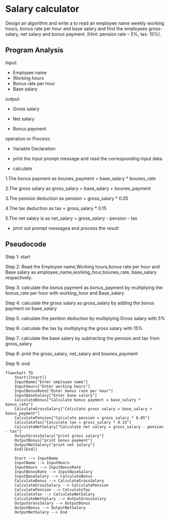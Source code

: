 
# Salary calculator

Design an algorithm and write a to read an employee name weekly working hours, bonus rate per hour and
base salary and find the employees gross-salary, net salary and bonus payment. (Hint: pension rate – 5%,
tax: 15%).


## Program Analysis 

Input: 

* Employee name
* Working hours
* Bonus rate per hour
* Base salary

output: 

* Gross salary

* Net salary 

* Bonus payment

operation or Process: 

* Variable Declaration

* print the input prompt message and read the corresponding input data.

* calculate 

1.The bonus payment  as bounes_payment = base_salary * bounes_rate

2.The gross salary as gross_salary = base_salary + bounes_payment

3.The pension deduction as  pension = gross_salary * 0.05

4.The tax deduction as tax = gross_salary * 0.15

5.The net salary is as net_salary = gross_salary - pension - tax

* print out prompt messagea and process the result 



## Pseudocode 

Step 1: start

Step 2: Read the  Employee name,Working hours,bonus rate per hour and Base salary as employee_name,working_hour,bounes_rate, base_salary respectively.

Step 3:  calculate the bonus payment as bonus_payment by multiplying the bonus_rate per hour with working_hour and Base_salary

Step 4: calculate the gross salary as gross_salary by adding the bonus payment on base_salary 

Step 5: calculate the pention deduction by multiplying Gross salary with 5%

Step 6: calculate the tax by multiplying the gross salary with 15%

Step 7: calculate the base salary by subtracting the pension and tax from gross_salary 

Step 8: print the gross_salary, net_salary and bounes_payment 

Step 9: end




```mermaid
flowchart TD
    Start([Start])
    InputName["Enter employee name"]
    InputHours["Enter working hours"]
    InputBonusRate["Enter bonus rate per hour"]
    InputBaseSalary["Enter base salary"]
    CalculateBonus["Calculate bonus payment = base_salary * bonus_rate"]
    CalculateGrossSalary["Calculate gross salary = base_salary + bonus_payment"]
    CalculatePension["Calculate pension = gross_salary * 0.05"]
    CalculateTax["Calculate tax = gross_salary * 0.15"]
    CalculateNetSalary["Calculate net salary = gross_salary - pension - tax"]
    OutputGrossSalary["print gross salary"]
    OutputBonus["print bonus payment"]
    OutputNetSalary["print net salary"]
    End([End])

    Start --> InputName
    InputName --> InputHours
    InputHours --> InputBonusRate
    InputBonusRate --> InputBaseSalary
    InputBaseSalary --> CalculateBonus
    CalculateBonus --> CalculateGrossSalary
    CalculateGrossSalary --> CalculatePension
    CalculatePension --> CalculateTax
    CalculateTax --> CalculateNetSalary
    CalculateNetSalary --> OutputGrossSalary
    OutputGrossSalary --> OutputBonus
    OutputBonus --> OutputNetSalary
    OutputNetSalary --> End
